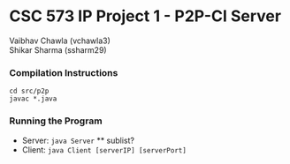 # CSC 573 IP Project 1 - P2P-CI Server
Vaibhav Chawla (vchawla3)  
Shikar Sharma (ssharm29)

### Compilation Instructions
`cd src/p2p`  
`javac *.java`

### Running the Program
* Server: `java Server`
** sublist?
* Client: `java Client [serverIP] [serverPort]`